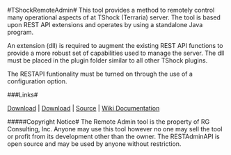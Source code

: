 #TShockRemoteAdmin#
This tool provides a method to remotely control many operational aspects of at TShock (Terraria) server. The tool is based upon REST API extensions and operates by using a standalone Java program.

An extension (dll) is required to augment the existing REST API functions to provide a more robust set of capabilities used to manage the server. The dll must be placed in the plugin folder similar to all other TShock plugins.

The RESTAPI funtionality must be turned on through the use of a configuration option. 
 
###Links#
 
[Download](https://github.com/Grandpa-G/TShockRemoteAdmin/blob/master/TShockAdmin.zip) | 
[Download](https://www.dropbox.com/s/sqwjwtd7w6h6n0z/TShockAdmin.zip?dl=0) | 
[Source](https://github.com/Grandpa-G/TShockRemoteAdmin.git) | 
[Wiki Documentation](https://github.com/Grandpa-G/TShockRemoteAdmin/wiki/Remote-Admin-Overview)

#####Copyright Notice#
The Remote Admin tool is the property of RG Consulting, Inc. Anyone may use this tool however no one may sell the tool or profit from its development other than the owner. The RESTAdminAPI is open source and may be used by anyone without restriction.
